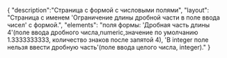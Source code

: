 {
"description":"Страница с формой с числовыми полями",
"layout": "Страница с именем 'Ограничение длины дробной части в поле ввода чисел' с формой.",
"elements": "поля формы: 'Дробная часть длины 4'(поле ввода дробного числа,numeric,значение по умолчанию 1.3333333333, количество знаков после запятой 4),
'В integer поле нельзя ввести дробную часть'(поле ввода целого числа, integer)."
}
